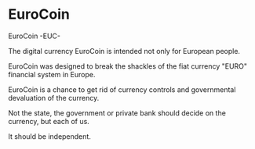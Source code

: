 EuroCoin
========

EuroCoin -EUC-

The digital currency EuroCoin is intended not only for European people. 

EuroCoin was designed to break the shackles of the fiat currency "EURO" financial system in Europe.
 
EuroCoin is a chance to get rid of currency controls and governmental devaluation of the currency.
 
Not the state, the government or private bank should decide on the currency, but each of us. 

It should be independent.

